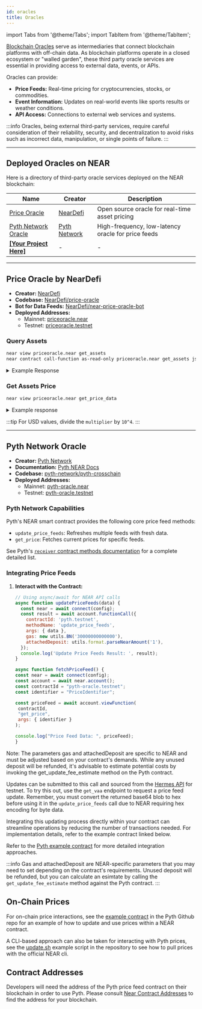```yaml
---
id: oracles
title: Oracles
---
```


import Tabs from '@theme/Tabs';
import TabItem from '@theme/TabItem';

[Blockchain Oracles](https://en.wikipedia.org/wiki/Blockchain_oracle) serve as intermediaries that connect blockchain platforms with off-chain data. As blockchain platforms operate in a closed ecosystem or "walled garden", these third party oracle services are essential in providing access to external data, events, or APIs.

Oracles can provide:

- **Price Feeds:** Real-time pricing for cryptocurrencies, stocks, or commodities.
- **Event Information:** Updates on real-world events like sports results or weather conditions.
- **API Access:** Connections to external web services and systems.

:::info
Oracles, being external third-party services, require careful consideration of their reliability, security, and decentralization to avoid risks such as incorrect data, manipulation, or single points of failure.
:::

---

## Deployed Oracles on NEAR

Here is a directory of third-party oracle services deployed on the NEAR blockchain:

| Name                                                                                                     | Creator                                 | Description                                        |
| -------------------------------------------------------------------------------------------------------- | --------------------------------------- | -------------------------------------------------- |
| [Price Oracle](#price-oracle)                                                                            | [NearDefi](https://github.com/NearDeFi) | Open source oracle for real-time asset pricing     |
| [Pyth Network Oracle](#pyth-network-oracle)                                                              | [Pyth Network](https://pyth.network/)   | High-frequency, low-latency oracle for price feeds |
| **[[Your Project Here]](https://github.com/near/docs/edit/master/docs/2.build/5.primitives/oracles.md)** | -                                       | -                                                  |

---

## Price Oracle by NearDefi

- **Creator:** [NearDefi](https://github.com/NearDeFi)
- **Codebase:** [NearDefi/price-oracle](https://github.com/NearDeFi/price-oracle)
- **Bot for Data Feeds:** [NearDefi/near-price-oracle-bot](https://github.com/NearDeFi/near-price-oracle-bot)
- **Deployed Addresses:**
  - Mainnet: [priceoracle.near](https://nearblocks.io/address/priceoracle.near)
  - Testnet: [priceoracle.testnet](https://testnet.nearblocks.io/address/priceoracle.testnet)

### Query Assets

<Tabs>
  <TabItem value="🖥️ CLI" label="🖥️ CLI">

```bash
near view priceoracle.near get_assets
near contract call-function as-read-only priceoracle.near get_assets json-args {} network-config mainnet now
```

  <details>
  
  <summary>Example Response</summary>

```json
[
  [
    'wrap.near',
    {
      reports: [
        {
          oracle_id: 'thorinoracle.near',
          timestamp: '1669795900809627816',
          price: { multiplier: '17030', decimals: 28 }
        },
        ...
      ]
    }
  ]
]
```

  </details>
</TabItem>
</Tabs>

### Get Assets Price

<Tabs>
  <TabItem value="🖥️ CLI" label="🖥️ CLI">

```bash
near view priceoracle.near get_price_data
```

</TabItem>

</Tabs>

<details>

<summary>Example response</summary>

```json
{
  timestamp: '1706631861981947371',
  recency_duration_sec: 90,
  prices: [
    {
      asset_id: 'wrap.near',
      price: { multiplier: '30702', decimals: 28 }
    },
    {
      asset_id: 'aurora',
      price: { multiplier: '235662', decimals: 20 }
    },
    {
      asset_id: 'meta-pool.near',
      price: { multiplier: '38770', decimals: 28 }
    },
    {
      asset_id: 'linear-protocol.near',
      price: { multiplier: '36432', decimals: 28 }
    },
```

</details>

:::tip
For USD values, divide the `multiplier` by `10^4`.
:::

---

## Pyth Network Oracle

- **Creator:** [Pyth Network](https://pyth.network)
- **Documentation:** [Pyth NEAR Docs](https://docs.pyth.network/price-feeds/use-real-time-data/near)
- **Codebase:** [pyth-network/pyth-crosschain](https://github.com/pyth-network/pyth-crosschain/tree/main/target_chains/near)
- **Deployed Addresses:**
  - Mainnet: [pyth-oracle.near](https://nearblocks.io/address/pyth-oracle.near)
  - Testnet: [pyth-oracle.testnet](https://testnet.nearblocks.io/address/pyth-oracle.testnet)

### Pyth Network Capabilities

Pyth's NEAR smart contract provides the following core price feed methods:

- `update_price_feeds`: Refreshes multiple feeds with fresh data.
- `get_price`: Fetches current prices for specific feeds.

See Pyth's [`receiver` contract methods documentation](https://github.com/pyth-network/pyth-crosschain/blob/main/target_chains/near/receiver/src/ext.rs) for a complete detailed list.

### Integrating Price Feeds

1. **Interact with the Contract:**

   ```javascript
   // Using async/await for NEAR API calls
   async function updatePriceFeeds(data) {
     const near = await connect(config);
     const result = await account.functionCall({
       contractId: 'pyth.testnet',
       methodName: 'update_price_feeds',
       args: { data },
       gas: new utils.BN('30000000000000'),
       attachedDeposit: utils.format.parseNearAmount('1'),
     });
     console.log('Update Price Feeds Result: ', result);
   }
   ```

   ```js
   async function fetchPriceFeed() {
   const near = await connect(config);
   const account = await near.account();
   const contractId = "pyth-oracle.testnet";
   const identifier = "PriceIdentifier";

   const priceFeed = await account.viewFunction(
    contractId,
    "get_price",
    args: { identifier }
   );

   console.log("Price Feed Data: ", priceFeed);
   }
   ```

Note: The parameters gas and attachedDeposit are specific to NEAR and must be adjusted based on your contract's demands. While any unused deposit will be refunded, it's advisable to estimate potential costs by invoking the get_update_fee_estimate method on the Pyth contract.

Updates can be submitted to this call and sourced from the [Hermes API](https://hermes-beta.pyth.network/) for testnet. To try this out, use the `get_vaa` endpoint to request a price feed
update. Remember, you must convert the returned base64 blob to
hex before using it in the `update_price_feeds` call due to NEAR requiring hex encoding for byte data.

Integrating this updating process directly within your contract can streamline operations by reducing the number of transactions needed. For implementation details, refer to the example contract linked below.

Refer to the [Pyth example contract](https://github.com/pyth-network/pyth-crosschain/tree/main/target_chains/near/example) for more detailed integration approaches.

:::info
Gas and attachedDeposit are NEAR-specific parameters that you
may need to set depending on the contract's requirements. Unused
deposit will be refunded, but you can calculate an esimtate by calling
the `get_update_fee_estimate` method against the Pyth contract.
:::

## On-Chain Prices

For on-chain price interactions, see the [example contract](https://github.com/pyth-network/pyth-crosschain/tree/main/target_chains/near/example) in the Pyth Github repo for an example of how to update and use prices within a NEAR contract.

A CLI-based approach can also be taken for interacting with Pyth prices,
see the [update.sh](https://github.com/pyth-network/pyth-crosschain/blob/main/target_chains/near/scripts/update.sh) example script in the repository to see how to pull prices with the official NEAR cli.

## Contract Addresses

Developers will need the address of the Pyth price feed contract on their blockchain in order to use Pyth.
Please consult [Near Contract Addresses](https://docs.pyth.network/price-feeds/contract-addresses/near) to find the address for your blockchain.
